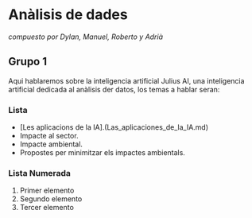 # Anàlisis de dades
_compuesto por Dylan, Manuel, Roberto y Adrià_
## Grupo 1

Aqui hablaremos sobre la inteligencia artificial Julius AI, una inteligencia artificial dedicada al anàlisis der datos, los temas a hablar seran:

### Lista

- [Les aplicacions de la IA].(Las_aplicaciones_de_la_IA.md)
- Impacte al sector.
- Impacte ambiental.
- Propostes per minimitzar els impactes ambientals.

### Lista Numerada

1. Primer elemento
2. Segundo elemento
3. Tercer elemento
